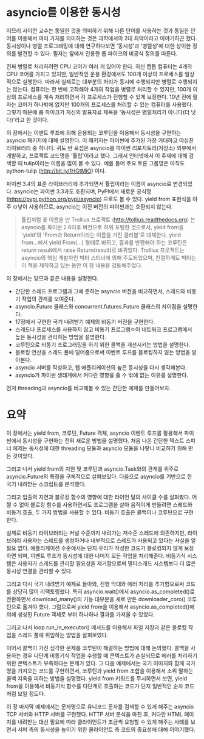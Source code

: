 # asyncio를 이용한 동시성

이므리 사이먼 교수는 동일한 것을 의미하기 위해 다른 단어를 사용하는 것과 동일한 단어를 이용해서 여러 가지를 의미하는 것은 과학에서의 2대 죄악이라고 이야기하곤 했다. 동시성이나 병렬 프로그래밍에 대해 연구하다보면 '동시성'과 '병렬성'에 대한 상이한 정의를 발견할 수 있다. 필자는 앞에서 인용한 롭 파이크의 비공식 정의를 따른다.

진짜 병렬로 처리하려면 CPU 코어가 여러 개 있어야 한다. 최신 랩톱 컴퓨터는 4개의 CPU 코어를 가지고 있지만, 일반적인 운용 환경에서도 100개 이상의 프로세스를 일상적으로 실행한다. 따라서 실제로는 대부분의 처리가 동시에 수행되지만 병렬로 수행되지는 않는다. 컴퓨터는 한 번에 고작해야 4개의 작업을 병렬로 처리할 수 있지만, 100개 이상의 프로세스를 계속 처리하면서 각 프로세스가 진행할 수 있게 보장한다. 10년 전에 필자는 코어가 하나밖에 없지만 100개의 프로세스를 처리할 수 있는 컴퓨터를 사용했다. 그렇기 때문에 롭 파이크가 자신의 발표자료 제목을 '동시성은 병럴처리가 아니다(더 낫다)'라고 한 것이다.

이 장에서는 이벤트 루프에 의해 운용되는 코루틴을 이용해서 동시성을 구현하는 asyncio 패키지에 대해 설명한다. 이 패키지는 파이썬에 추가된 가장 거대하고 야심찬 라이브러리 중 하나다. 귀도 반 로섬은 asyncio를 파이썬 리포지토리(저장소) 외부에서 개발하고, 프로젝트 코드명을 '튤립'이라고 했다. 그래서 인터넷에서 이 주제에 대해 검색할 때 tulip이라는 이름을 많이 볼 수 있다. 예를 들어 주요 토론 그룹명은 아직도 python-tulip (http://bit.ly/1HGtMiO) 이다.

파이썬 3.4의 표준 라이브러리에 추가되면서 튤립이라는 이름이 asyncio로 변경되었다. asyncio는 파이썬 3.3과도 호환되며, PyPI에서 새로운 공식명 (https://pypi.python.org/pypi/asyncio) 으로도 볼 수 있다. yield from 표현식을 아주 ㅁ낳이 사용하므로, asyncio는 이전 버전의 파이썬과는 호환되지 않는다.
> 튤립처럼 꽃 이름을 딴 Trollius 프로젝트 (http://tollius.readthedocs.org) 는 asyncio를 파이썬 2.6이후 버전으로 하위 포팅한 것으로서, yield from을 'yield'와 'From과 Return이라는 이름을 가진 콜러블'로 대체한다. yield from...에서 yield From(...) 형태로 바뀌고, 결과를 반환해야 하는 코루틴은 return result에서 raise Return(result)로 바뀌었다. Trollius 프로젝트는 asyncio의 핵심 개발자인 빅터 스티너에 의해 주도되었으며, 친절하게도 빅터는 이 책을 제작하고 있는 동안 이 장 내용을 검토해주었다.

이 장에서는 당므과 같은 내용을 설명한다.
* 간단한 스레드 프로그램과 그에 준하는 asyncio 버전을 비교하면서, 스레드와 비동기 작업의 관계를 보여준다.
* asyncio.Future 클래스와 concurrent.futures.Future 클래스의 차이점을 설명한다.
* 17장에서 구현한 국기 내려받기 예제의 비동기 버전을 구현한다.
* 스레드나 프로세스를 사용하지 않고 비동기 프로그램ㅇ이 네트워크 프로그램에서 높은 동시성을 관리하는 방법을 설명한다.
* 코루틴으로 비동기 프로그래밍을 하기 위한 콜백을 개선시키는 방법을 설명한다.
* 블로킹 연산을 스레드 풀에 덜어줌으로써 이벤트 루프를 블로킹하지 않는 방법을 알아본다.
* asyncio 서버를 작성하고, 웹 애플리케이션의 높은 동시성을 다시 생각해본다.
* asyncio가 파이썬 생태계에서 커다란 영향을 줄 수 밖에 없는 이유를 설명한다.

먼저 threading과 asyncio를 비교해볼 수 있는 간단한 예제를 만들어보자.

# 요약
이 장에서는 yield from, 코루틴, Future 객체, asyncio 이벤트 루프를 활용해서 파이썬에서 동시성을 구현하는 전혀 새로운 방법을 설명했다. 처음 나온 간단한 텍스트 스피너 에제는 동시성에 대한 threading 모듈과 asyncio 모듈을 나랗니 비교하기 위해 만든 것이었다.

그러고 나서 yield from의 지원 및 코루틴과 asyncio.Task와의 관계를 위주로 asyncio.Future의 특징을 구체적으로 살펴보았다. 다음으로 asyncio를 기반으로 한 국기 내려받는 스크립트를 분석했다.

그리고 입출력 지연과 블로킹 함수의 영향에 대한 라이언 달의 사이클 수를 살펴봤다. 어쩔 수 없이 블로킹 함수를 사용하면서도 프로그램을 살아 움직이게 만들려면 스레드와 비동기 호출, 두 가지 방법을 사용할 수 있다. 비동기 호출은 콜백이나 코루틴으로 구현한다.

실제로 비동기 라이브러리는 커널 수준까지 내려가는 저수준 스레드에 의존하지만, 라이브러리 사용자는 스레드를 생성하거나 내부적으로 스레드가 사용되고 있다는 사실을 알 필요 없다. 애플리케이션 수준에서는 단지 우리가 작성한 코드가 블로킹되지 않게 보장하면 되며, 이벤트 루프가 동시성에 대한 나머지 모든 작업을 처리해준다. 비동기식 시스템은 사용자가 스레드를 관리할 필요성을 제거함으로써 멀티스레드 시스템보다 더 많은 동시성 연결을 관리할 수 있다.

그리고 다시 국기 내려받기 예제로 돌아와, 진행 막대와 에러 처리를 추가함으로써 코드를 상당히 많이 리팩토링했다. 특히 asyncio.wait()에서 asyncio.as_completed()로 전환하면서 download_many()의 기능 대부분을 새로 만든 downloader_coro() 코루틴으로 옮겨야 했다. 그럼으로써 yield from을 이용해서 asyncio.as_completed()에 의해 생성된 Future 객체로 부터 하나하나 결과를 가져올 수 있었다.

그러고 나서 loop.run_in_executor() 메서드를 이용해서 파일 저장과 같은 블로킹 작업을 스레드 풀에 위임하는 방법을 살펴보았다.

이어서 콜백이 가진 심각한 문제를 코루틴이 해결하는 방법에 대해 논의했다. 콜백을 사용하는 경우 다단계 비동기식 작업을 수행할 때 콘텍스트가 손실되므로 에러를 처리하기 위한 콘텍스트가 부족하다는 문제가 있다. 그 다음 예제에서는 국기 이미지와 함께 국가명을 가져오는 코드를 구현하면서, 코루틴과 yield from 조합을 이용해서 소위 말하는 콜백 지옥을 피하는 방법을 설명했다. yield from 키워드를 무시하면서 보면, yield from을 이용해서 비동기식 함수를 다단계로 호출하는 코드가 단지 일반적인 순차 코드처럼 보일 정도다.

이 장 마지막 예제에서는 문자명으로 유니코드 문자를 검색할 수 있게 해주는 asyncio TCP 서버와 HTTP 서버를 구현했다. HTTP 서버 분석을 마친 후, 커다란 HTML 페이지를 내려받는 대신 필요에 따라 클라이언트가 조금씩 요청할 수 있게 해주는 사례를 보면서 서버 측의 동시성을 높이기 위한 클라이언트 측 코드의 중요성에 대해 이야기했다.
